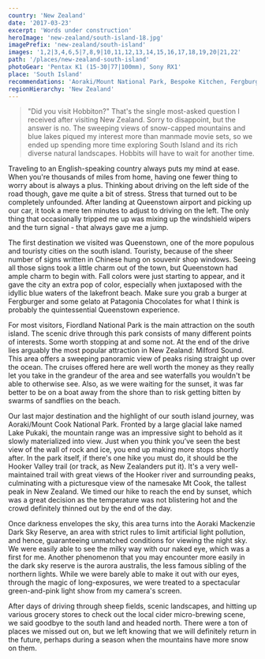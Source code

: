 ```yaml
---
country: 'New Zealand'
date: '2017-03-23'
excerpt: 'Words under construction'
heroImage: 'new-zealand/south-island-18.jpg'
imagePrefix: 'new-zealand/south-island'
images: '1,2|3,4,6,5|7,8,9|10,11,12,13,14,15,16,17,18,19,20|21,22'
path: '/places/new-zealand-south-island'
photoGear: 'Pentax K1 (15-30|77|100mm), Sony RX1'
place: 'South Island'
recommendations: 'Aoraki/Mount National Park, Bespoke Kitchen, Fergburger, Fjordland National Park, Patagonia Chocolates, Queenstown'
regionHierarchy: 'New Zealand'
---
```


> "Did you visit Hobbiton?" That's the single most-asked question I received after visiting New Zealand. Sorry to disappoint, but the answer is no. The sweeping views of snow-capped mountains and blue lakes piqued my interest more than manmade movie sets, so we ended up spending more time exploring South Island and its rich diverse natural landscapes. Hobbits will have to wait for another time.

Traveling to an English-speaking country always puts my mind at ease. When you're thousands of miles from home, having one fewer thing to worry about is always a plus. Thinking about driving on the left side of the road though, gave me quite a bit of stress. Stress that turned out to be completely unfounded. After landing at Queenstown airport and picking up our car, it took a mere ten minutes to adjust to driving on the left. The only thing that occasionally tripped me up was mixing up the windshield wipers and the turn signal - that always gave me a jump.

The first destination we visited was Queenstown, one of the more populous and touristy cities on the south island. Touristy, because of the sheer number of signs written in Chinese hung on souvenir shop windows. Seeing all those signs took a little charm out of the town, but Queenstown had ample charm to begin with. Fall colors were just starting to appear, and it gave the city an extra pop of color, especially when juxtaposed with the idyllic blue waters of the lakefront beach. Make sure you grab a burger at Fergburger and some gelato at Patagonia Chocolates for what I think is probably the quintessential Queenstown experience.

For most visitors, Fiordland National Park is the main attraction on the south island. The scenic drive through this park consists of many different points of interests. Some worth stopping at and some not. At the end of the drive lies arguably the most popular attraction in New Zealand: Milford Sound. This area offers a sweeping panoramic view of peaks rising straight up over the ocean. The cruises offered here are well worth the money as they really let you take in the grandeur of the area and see waterfalls you wouldn't be able to otherwise see. Also, as we were waiting for the sunset, it was far better to be on a boat away from the shore than to risk getting bitten by swarms of sandflies on the beach.

Our last major destination and the highlight of our south island journey, was Aoraki/Mount Cook National Park. Fronted by a large glacial lake named Lake Pukaki, the mountain range was an impressive sight to behold as it slowly materialized into view. Just when you think you’ve seen the best view of the wall of rock and ice, you end up making more stops shortly after. In the park itself, if there's one hike you must do, it should be the Hooker Valley trail (or track, as New Zealanders put it). It's a very well-maintained trail with great views of the Hooker river and surrounding peaks, culminating with a picturesque view of the namesake Mt Cook, the tallest peak in New Zealand. We timed our hike to reach the end by sunset, which was a great decision as the temperature was not blistering hot and the crowd definitely thinned out by the end of the day.

Once darkness envelopes the sky, this area turns into the Aoraki Mackenzie Dark Sky Reserve, an area with strict rules to limit artificial light pollution, and hence, guaranteeing unmatched conditions for viewing the night sky. We were easily able to see the milky way with our naked eye, which was a first for me. Another phenomenon that you may encounter more easily in the dark sky reserve is the aurora australis, the less famous sibling of the northern lights. While we were barely able to make it out with our eyes, through the magic of long-exposures, we were treated to a spectacular green-and-pink light show from my camera's screen.

After days of driving through sheep fields, scenic landscapes, and hitting up various grocery stores to check out the local cider micro-brewing scene, we said goodbye to the south land and headed north. There were a ton of places we missed out on, but we left knowing that we will definitely return in the future, perhaps during a season when the mountains have more snow on them.
